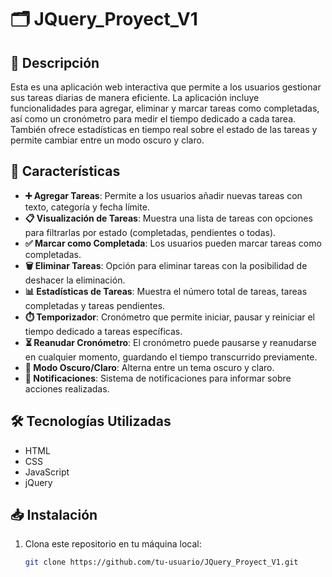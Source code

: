 # 🗂️ JQuery_Proyect_V1

## 📖 Descripción

Esta es una aplicación web interactiva que permite a los usuarios gestionar sus tareas diarias de manera eficiente. La aplicación incluye funcionalidades para agregar, eliminar y marcar tareas como completadas, así como un cronómetro para medir el tiempo dedicado a cada tarea. También ofrece estadísticas en tiempo real sobre el estado de las tareas y permite cambiar entre un modo oscuro y claro.

## 🚀 Características

- **➕ Agregar Tareas**: Permite a los usuarios añadir nuevas tareas con texto, categoría y fecha límite.
- **📋 Visualización de Tareas**: Muestra una lista de tareas con opciones para filtrarlas por estado (completadas, pendientes o todas).
- **✅ Marcar como Completada**: Los usuarios pueden marcar tareas como completadas.
- **🗑️ Eliminar Tareas**: Opción para eliminar tareas con la posibilidad de deshacer la eliminación.
- **📊 Estadísticas de Tareas**: Muestra el número total de tareas, tareas completadas y tareas pendientes.
- **⏱️ Temporizador**: Cronómetro que permite iniciar, pausar y reiniciar el tiempo dedicado a tareas específicas.
- **⏳ Reanudar Cronómetro**: El cronómetro puede pausarse y reanudarse en cualquier momento, guardando el tiempo transcurrido previamente.
- **🌙 Modo Oscuro/Claro**: Alterna entre un tema oscuro y claro.
- **🔔 Notificaciones**: Sistema de notificaciones para informar sobre acciones realizadas.

## 🛠️ Tecnologías Utilizadas

- HTML
- CSS
- JavaScript
- jQuery

## 📥 Instalación

1. Clona este repositorio en tu máquina local:
   ```bash
   git clone https://github.com/tu-usuario/JQuery_Proyect_V1.git

